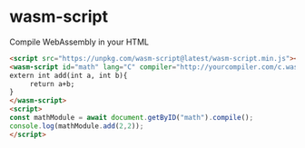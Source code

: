 # wasm-script
Compile WebAssembly in your HTML

```html
<script src="https://unpkg.com/wasm-script@latest/wasm-script.min.js"></script>
<wasm-script id="math" lang="C" compiler="http://yourcompiler.com/c.wasm">
extern int add(int a, int b){
     return a+b;
}  
</wasm-script>
<script>
const mathModule = await document.getByID("math").compile();
console.log(mathModule.add(2,2));
</script>
```
